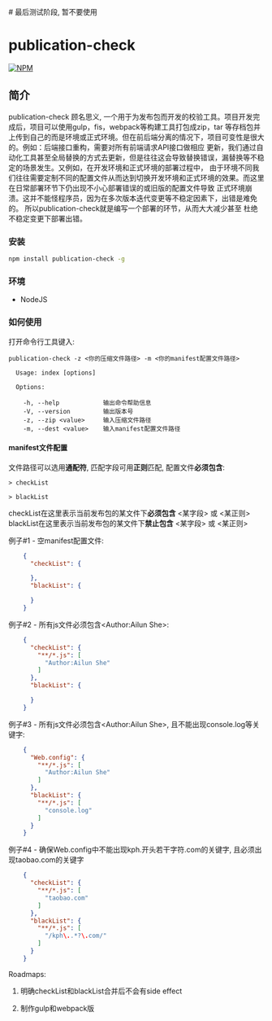 # 最后测试阶段, 暂不要使用

# publication-check
[![NPM](https://nodei.co/npm/publication-check.png)](https://www.npmjs.com/package/publication-check)

## 简介
publication-check 顾名思义, 一个用于为发布包而开发的校验工具。项目开发完成后，项目可以使用gulp，fis，webpack等构建工具打包成zip，tar
等存档包并上传到自己的而是环境或正式环境。但在前后端分离的情况下，项目可变性是很大的。例如：后端接口重构，需要对所有前端请求API接口做相应
更新，我们通过自动化工具甚至全局替换的方式去更新，但是往往这会导致替换错误，漏替换等不稳定的场景发生。又例如，在开发环境和正式环境的部署过程中，
由于环境不同我们往往需要定制不同的配置文件从而达到切换开发环境和正式环境的效果。而这里在日常部署环节下仍出现不小心部署错误的或旧版的配置文件导致
正式环境崩溃。这并不能怪程序员，因为在多次版本迭代变更等不稳定因素下，出错是难免的。 所以publication-check就是编写一个部署的环节，从而大大减少甚至
杜绝不稳定变更下部署出错。

### 安装
```bash
npm install publication-check -g
```

### 环境
* NodeJS

### 如何使用

打开命令行工具键入:

`publication-check -z <你的压缩文件路径> -m <你的manifest配置文件路径>`

```
  Usage: index [options]

  Options:

    -h, --help            输出命令帮助信息
    -V, --version         输出版本号
    -z, --zip <value>     输入压缩文件路径
    -m, --dest <value>    输入manifest配置文件路径
```
#### manifest文件配置

文件路径可以选用<b>通配符</b>, 匹配字段可用<b>正则</b>匹配,
配置文件<b>必须包含</b>:
    
    > checkList
    
    > blackList

checkList在这里表示当前发布包的某文件下<b>必须包含</b> <某字段> 或 <某正则>
blackList在这里表示当前发布包的某文件下<b>禁止包含</b> <某字段> 或 <某正则>

例子#1 - 空manifest配置文件:
```json
    {
      "checkList": {

      },
      "blackList": {

      }
    }
```

例子#2 - 所有js文件必须包含<Author:Ailun She>:
```json
    {
      "checkList": {
        "**/*.js": [
          "Author:Ailun She"
        ]
      },
      "blackList": {

      }
    }
```

例子#3 - 所有js文件必须包含<Author:Ailun She>, 且不能出现console.log等关键字:
```json
    {
      "Web.config": {
        "**/*.js": [
          "Author:Ailun She"
        ]
      },
      "blackList": {
        "**/*.js": [
          "console.log"
        ]
      }
    }
```

例子#4 - 确保Web.config中不能出现kph.开头若干字符.com的关键字, 且必须出现taobao.com的关键字
```json
    {
      "checkList": {
        "**/*.js": [
          "taobao.com"
        ]
      },
      "blackList": {
        "**/*.js": [
          "/kph\..*?\.com/"
        ]
      }
    }
```
Roadmaps:

1. 明确checkList和blackList合并后不会有side effect

2. 制作gulp和webpack版
